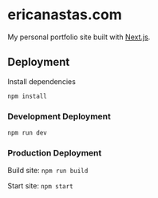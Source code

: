 # ericanastas.com

My personal portfolio site built with [Next.js](https://nextjs.org/).

## Deployment

Install dependencies

`npm install`

### Development Deployment

`npm run dev`

### Production Deployment

Build site:
`npm run build`

Start site:
`npm start`
